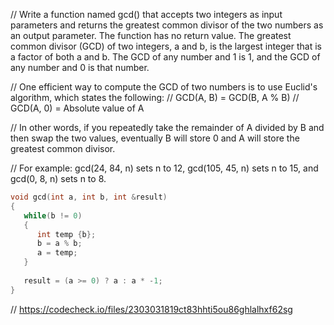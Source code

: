 // Write a function named gcd() that accepts two integers as input parameters and returns the greatest common divisor of the two numbers as an output parameter. The function has no return value. The greatest common divisor (GCD) of two integers, a and b, is the largest integer that is a factor of both a and b. The GCD of any number and 1 is 1, and the GCD of any number and 0 is that number.

// One efficient way to compute the GCD of two numbers is to use Euclid's algorithm, which states the following:
// GCD(A, B) = GCD(B, A % B)
// GCD(A, 0) = Absolute value of A

// In other words, if you repeatedly take the remainder of A divided by B and then swap the two values, eventually B will store 0 and A will store the greatest common divisor.

// For example: gcd(24, 84, n) sets n to 12, gcd(105, 45, n) sets n to 15, and gcd(0, 8, n) sets n to 8.

```cpp
void gcd(int a, int b, int &result)
{
   while(b != 0)
   {
      int temp {b};
      b = a % b;
      a = temp;
   }
   
   result = (a >= 0) ? a : a * -1;
}
```

// https://codecheck.io/files/2303031819ct83hhti5ou86ghlalhxf62sg
